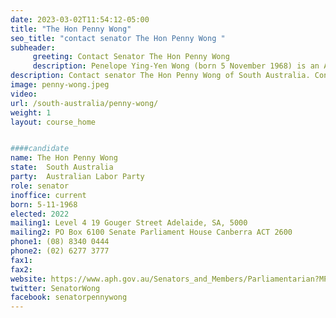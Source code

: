 ```yaml
---
date: 2023-03-02T11:54:12-05:00
title: "The Hon Penny Wong"
seo_title: "contact senator The Hon Penny Wong "
subheader:
     greeting: Contact Senator The Hon Penny Wong
     description: Penelope Ying-Yen Wong (born 5 November 1968) is an Australian politician who has been Minister for Foreign Affairs and Leader of the Government in the Senate in the Albanese Government since 2022. A member of the Australian Labor Party (ALP), she has been a Senator for South Australia since 2002. Wong previously served as Minister for Climate Change and Minister for Finance and Deregulation during the governments of Kevin Rudd and Julia Gillard from 2007 until 2013.
description: Contact senator The Hon Penny Wong of South Australia. Contact information for The Hon Penny Wong includes email address, phone number, and mailing address.
image: penny-wong.jpeg
video:
url: /south-australia/penny-wong/
weight: 1
layout: course_home


####candidate
name: The Hon Penny Wong
state:	South Australia
party:	Australian Labor Party
role: senator
inoffice: current
born: 5-11-1968
elected: 2022
mailing1: Level 4 19 Gouger Street Adelaide, SA, 5000
mailing2: PO Box 6100 Senate Parliament House Canberra ACT 2600
phone1:	(08) 8340 0444
phone2: (02) 6277 3777
fax1:
fax2:
website: https://www.aph.gov.au/Senators_and_Members/Parliamentarian?MPID=281603
twitter: SenatorWong
facebook: senatorpennywong
---
```

